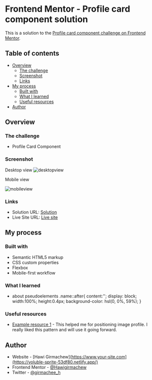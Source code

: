 # Frontend Mentor - Profile card component solution

This is a solution to the [Profile card component challenge on Frontend Mentor](https://www.frontendmentor.io/challenges/profile-card-component-cfArpWshJ). 

## Table of contents

- [Overview](#overview)
  - [The challenge](#the-challenge)
  - [Screenshot](#screenshot)
  - [Links](#links)
- [My process](#my-process)
  - [Built with](#built-with)
  - [What I learned](#what-i-learned)
  - [Useful resources](#useful-resources)
- [Author](#author)




## Overview

### The challenge

- Profile Card Component

### Screenshot
  Desktop view
![desktopview](https://user-images.githubusercontent.com/88828065/190242498-2ac870d1-f9a5-4620-a3f0-378be104a09d.PNG)


  Mobile view
  
![mobileview](https://user-images.githubusercontent.com/88828065/190242533-67cf9a91-6b07-4108-823f-beb84b054640.PNG)


### Links

- Solution URL: [Solution](https://www.frontendmentor.io/challenges/profile-card-component-cfArpWshJ/hub/responsive-page-using-css-flexbox-AMPQszpkWB)
- Live Site URL: [Live site]((https://voluble-sprite-53df80.netlify.app/))

## My process

### Built with

- Semantic HTML5 markup
- CSS custom properties
- Flexbox
- Mobile-first workflow
### What I learned
 - about pseudoelements
.name::after{
    content:'';
    display: block;
    width:100%;
    height:0.4px;
    background-color: hsl(0, 0%, 59%);
}


### Useful resources

- [Example resource 1](https://www.youtube.com/watch?v=DgX9cLNz2io&t=334s) - This helped me for positioning image profile. I really liked this pattern and will use it going forward.
## Author

- Website - [Hawi Girmachew](https://www.your-site.com](https://voluble-sprite-53df80.netlify.app/)
- Frontend Mentor - [@Hawigirmachew](https://www.frontendmentor.io/profile/Hawigirmachew)
- Twitter - [@girmachee_h](https://twitter.com/girmachee_h)


 
